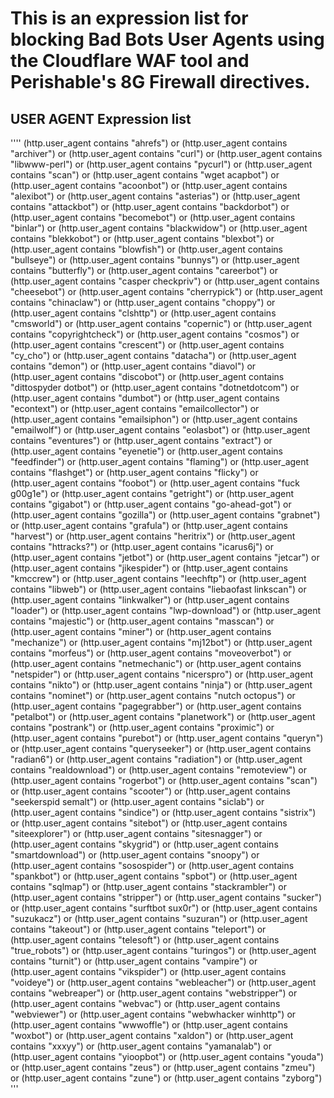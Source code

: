 # This is an expression list for blocking Bad Bots User Agents using the Cloudflare WAF tool and Perishable's 8G Firewall directives.
## USER AGENT Expression list
''''
  (http.user_agent contains "ahrefs") or (http.user_agent contains "archiver") or (http.user_agent contains "curl") or (http.user_agent contains "libwww-perl") or (http.user_agent contains "pycurl") or (http.user_agent contains "scan") or (http.user_agent contains "wget acapbot") or (http.user_agent contains "acoonbot") or (http.user_agent contains "alexibot") or (http.user_agent contains "asterias") or (http.user_agent contains "attackbot") or (http.user_agent contains "backdorbot") or (http.user_agent contains "becomebot") or (http.user_agent contains "binlar") or (http.user_agent contains "blackwidow") or (http.user_agent contains "blekkobot") or (http.user_agent contains "blexbot") or (http.user_agent contains "blowfish") or (http.user_agent contains "bullseye") or (http.user_agent contains "bunnys") or (http.user_agent contains "butterfly") or (http.user_agent contains "careerbot") or (http.user_agent contains "casper checkpriv") or (http.user_agent contains "cheesebot") or (http.user_agent contains "cherrypick") or (http.user_agent contains "chinaclaw") or (http.user_agent contains "choppy") or (http.user_agent contains "clshttp") or (http.user_agent contains "cmsworld") or (http.user_agent contains "copernic") or (http.user_agent contains "copyrightcheck") or (http.user_agent contains "cosmos") or (http.user_agent contains "crescent") or (http.user_agent contains "cy_cho") or (http.user_agent contains "datacha") or (http.user_agent contains "demon") or (http.user_agent contains "diavol") or (http.user_agent contains "discobot") or (http.user_agent contains "dittospyder dotbot") or (http.user_agent contains "dotnetdotcom") or (http.user_agent contains "dumbot") or (http.user_agent contains "econtext") or (http.user_agent contains "emailcollector") or (http.user_agent contains "emailsiphon") or (http.user_agent contains "emailwolf") or (http.user_agent contains "eolasbot") or (http.user_agent contains "eventures") or (http.user_agent contains "extract") or (http.user_agent contains "eyenetie") or (http.user_agent contains "feedfinder") or (http.user_agent contains "flaming") or (http.user_agent contains "flashget") or (http.user_agent contains "flicky") or (http.user_agent contains "foobot") or (http.user_agent contains "fuck g00g1e") or (http.user_agent contains "getright") or (http.user_agent contains "gigabot") or (http.user_agent contains "go-ahead-got") or (http.user_agent contains "gozilla") or (http.user_agent contains "grabnet") or (http.user_agent contains "grafula") or (http.user_agent contains "harvest") or (http.user_agent contains "heritrix") or (http.user_agent contains "httracks?") or (http.user_agent contains "icarus6j") or (http.user_agent contains "jetbot") or (http.user_agent contains "jetcar") or (http.user_agent contains "jikespider") or (http.user_agent contains "kmccrew") or (http.user_agent contains "leechftp") or (http.user_agent contains "libweb") or (http.user_agent contains "liebaofast linkscan") or (http.user_agent contains "linkwalker") or (http.user_agent contains "loader") or (http.user_agent contains "lwp-download") or (http.user_agent contains "majestic") or (http.user_agent contains "masscan") or (http.user_agent contains "miner") or (http.user_agent contains "mechanize") or (http.user_agent contains "mj12bot") or (http.user_agent contains "morfeus") or (http.user_agent contains "moveoverbot") or (http.user_agent contains "netmechanic") or (http.user_agent contains "netspider") or (http.user_agent contains "nicerspro") or (http.user_agent contains "nikto") or (http.user_agent contains "ninja") or (http.user_agent contains "nominet") or (http.user_agent contains "nutch octopus") or (http.user_agent contains "pagegrabber") or (http.user_agent contains "petalbot") or (http.user_agent contains "planetwork") or (http.user_agent contains "postrank") or (http.user_agent contains "proximic") or (http.user_agent contains "purebot") or (http.user_agent contains "queryn") or (http.user_agent contains "queryseeker") or (http.user_agent contains "radian6") or (http.user_agent contains "radiation") or (http.user_agent contains "realdownload") or (http.user_agent contains "remoteview") or (http.user_agent contains "rogerbot") or (http.user_agent contains "scan") or (http.user_agent contains "scooter") or (http.user_agent contains "seekerspid semalt") or (http.user_agent contains "siclab") or (http.user_agent contains "sindice") or (http.user_agent contains "sistrix") or (http.user_agent contains "sitebot") or (http.user_agent contains "siteexplorer") or (http.user_agent contains "sitesnagger") or (http.user_agent contains "skygrid") or (http.user_agent contains "smartdownload") or (http.user_agent contains "snoopy") or (http.user_agent contains "sosospider") or (http.user_agent contains "spankbot") or (http.user_agent contains "spbot") or (http.user_agent contains "sqlmap") or (http.user_agent contains "stackrambler") or (http.user_agent contains "stripper") or (http.user_agent contains "sucker") or (http.user_agent contains "surftbot sux0r") or (http.user_agent contains "suzukacz") or (http.user_agent contains "suzuran") or (http.user_agent contains "takeout") or (http.user_agent contains "teleport") or (http.user_agent contains "telesoft") or (http.user_agent contains "true_robots") or (http.user_agent contains "turingos") or (http.user_agent contains "turnit") or (http.user_agent contains "vampire") or (http.user_agent contains "vikspider") or (http.user_agent contains "voideye") or (http.user_agent contains "webleacher") or (http.user_agent contains "webreaper") or (http.user_agent contains "webstripper") or (http.user_agent contains "webvac") or (http.user_agent contains "webviewer") or (http.user_agent contains "webwhacker winhttp") or (http.user_agent contains "wwwoffle") or (http.user_agent contains "woxbot") or (http.user_agent contains "xaldon") or (http.user_agent contains "xxxyy") or (http.user_agent contains "yamanalab") or (http.user_agent contains "yioopbot") or (http.user_agent contains "youda") or (http.user_agent contains "zeus") or (http.user_agent contains "zmeu") or (http.user_agent contains "zune") or (http.user_agent contains "zyborg")
  '''
